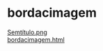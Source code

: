 # bordacimagem 
<a href='https://gabrielryanft.github.io/learning/cursoemvideo/htmlecss/css/bordacimagem/Semtítulo.png' target='_blank' rel='next'>Semtítulo.png</a><br/>
<a href='https://gabrielryanft.github.io/learning/cursoemvideo/htmlecss/css/bordacimagem/bordacimagem.html' target='_blank' rel='next'>bordacimagem.html</a><br/>
